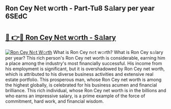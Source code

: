 ## Ron Cey N𝚎t w𝚘rth - Part-Tu8 S𝚊lary per year 6SEdC

# <h2><a href="http://gc2aze9.nevu.top/?p=Ron+Cey">🔗 👉🔴 Ron Cey N𝚎t w𝚘rth - S𝚊lary</a></h2>

[![Ron Cey N𝚎t W𝚘rth](https://i.imgur.com/Oavwk0R.jpeg)](http://gc2aze9.nevu.top/?p=Ron+Cey)
What is Ron Cey n𝚎t w𝚘rth? What is Ron Cey s𝚊lary per year?
This rich person's Ron Cey net worth is considerable, earning him a place among the industry's most financially successful. His income from his employment is significant, but it is overshadowed by Ron Cey net worth, which is attributed to his diverse business activities and extensive real estate portfolio. This prosperous man, whose Ron Cey net worth is among the highest globally, is celebrated for his business acumen and financial brilliance. This rich individual, whose Ron Cey net worth is in the billions and who earns an impressive salary, is a prime example of the force of commitment, hard work, and financial wisdom.
